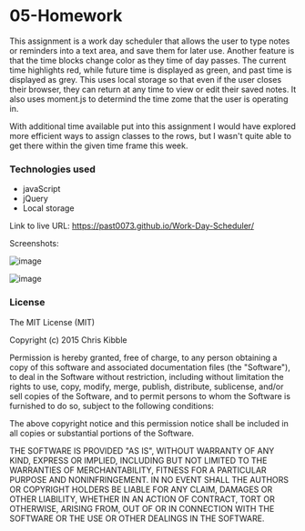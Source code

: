 # 05-Homework

This assignment is a work day scheduler that allows the user to type notes or reminders into a text area, and save them for later use. Another feature is that the time blocks change color as they time of day passes. The current time highlights red, while future time is displayed as green, and past time is displayed as grey. This uses local storage so that even if the user closes their browser, they can return at any time to view or edit their saved notes. It also uses moment.js to determind the time zome that the user is operating in. 

With additional time available put into this assignment I would have explored more efficient ways to assign classes to the rows, but I wasn't quite able to get there within the given time frame this week. 

### Technologies used
* javaScript
* jQuery
* Local storage

Link to live URL: https://past0073.github.io/Work-Day-Scheduler/

Screenshots:

![image](https://user-images.githubusercontent.com/74335621/105444336-3c519880-5c33-11eb-91d9-5cb9685c809f.png)

![image](https://user-images.githubusercontent.com/74335621/105444421-6c00a080-5c33-11eb-9b88-5fbfaeb3b159.png)

### License 

The MIT License (MIT)

Copyright (c) 2015 Chris Kibble

Permission is hereby granted, free of charge, to any person obtaining a copy of this software and associated documentation files (the "Software"), to deal in the Software without restriction, including without limitation the rights to use, copy, modify, merge, publish, distribute, sublicense, and/or sell copies of the Software, and to permit persons to whom the Software is furnished to do so, subject to the following conditions:

The above copyright notice and this permission notice shall be included in all copies or substantial portions of the Software.

THE SOFTWARE IS PROVIDED "AS IS", WITHOUT WARRANTY OF ANY KIND, EXPRESS OR IMPLIED, INCLUDING BUT NOT LIMITED TO THE WARRANTIES OF MERCHANTABILITY, FITNESS FOR A PARTICULAR PURPOSE AND NONINFRINGEMENT. IN NO EVENT SHALL THE AUTHORS OR COPYRIGHT HOLDERS BE LIABLE FOR ANY CLAIM, DAMAGES OR OTHER LIABILITY, WHETHER IN AN ACTION OF CONTRACT, TORT OR OTHERWISE, ARISING FROM, OUT OF OR IN CONNECTION WITH THE SOFTWARE OR THE USE OR OTHER DEALINGS IN THE SOFTWARE.
